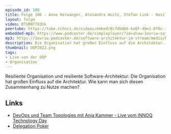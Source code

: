 ```yaml
---
episode_id: 106
title: Folge 106 - Anne Herwanger, Alexandra Hoitz, Stefan Link - Resiliente Organisation und resiliente Software Architektur - live von der OOP
layout: folge
video: BTURNT7EQhk
peertube: https://tube.tchncs.de/videos/embed/8c7dbdb6-6a0f-40e1-8f0c-31e2cf7eeeb5
embedded-mp3: https://www.podcaster.de/simpleplayer/?id=show~1evriw~software-architektur-im-stream~pod-0e775e30d8bdd18eca5f8ac9ab&v=1643736061
mp3: https://1evriw.podcaster.de/software-architektur-im-stream/media/Resiliente_Organisation_und_resiliente_Software-Architektur.mp3
description: Die Organisation hat großen Einfluss auf die Architektur. Wie kann man sich diesen Zusammenhang zu Nutze machen?
thumbnail: OOP2022.png
tags:
- Live von der OOP
- Organisation
---
```


Resiliente Organisation und resiliente Software-Architektur: Die
Organisation hat großen Einfluss auf die Architektur. Wie kann man
sich diesen Zusammenhang zu Nutze machen?


## Links

* [DevOps und Team Topologies mit Anja Kammer - Live vom INNOQ Technology Day](https://software-architektur.tv/2020/12/07/folge031.html)
* [Delegation Poker](https://management30.com/practice/delegation-poker/)

